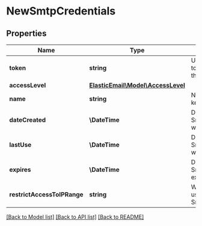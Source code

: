 # NewSmtpCredentials

## Properties
Name | Type | Description | Notes
------------ | ------------- | ------------- | -------------
**token** | **string** | Unique token to be used in the system | [optional] 
**accessLevel** | [**ElasticEmail\Model\AccessLevel**](AccessLevel.md) |  | [optional] 
**name** | **string** | Name of the key. | [optional] 
**dateCreated** | **\DateTime** | Date this SmtpCredential was created. | [optional] 
**lastUse** | **\DateTime** | Date this SmtpCredential was last used. | [optional] 
**expires** | **\DateTime** | Date this SmtpCredential expires. | [optional] 
**restrictAccessToIPRange** | **string** | Which IPs can use this SmtpCredential | [optional] 

[[Back to Model list]](../README.md#documentation-for-models) [[Back to API list]](../README.md#documentation-for-api-endpoints) [[Back to README]](../README.md)



